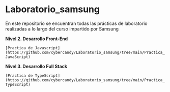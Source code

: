 # Laboratorio_samsung

En este repositorio se encuentran todas las prácticas de laboratorio realizadas a lo largo del curso <DesArrolladoras> impartido por Samsung


**Nivel 2. Desarrollo Front-End**

`[Practica de Javascript](https://github.com/cybercandy/Laboratorio_samsung/tree/main/Practica_JavaScript)`


**Nivel 3. Desarrollo Full Stack**

`[Practica de TypeScript](https://github.com/cybercandy/Laboratorio_samsung/tree/main/Practica_TypeScript)`
